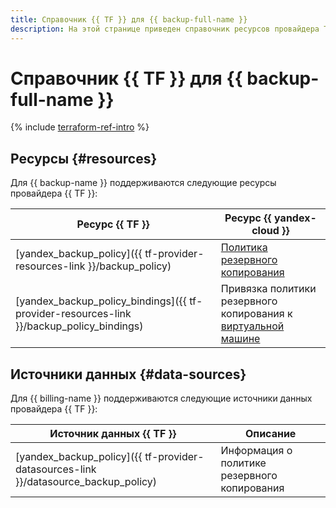 ```yaml
---
title: Справочник {{ TF }} для {{ backup-full-name }}
description: На этой странице приведен справочник ресурсов провайдера Terraform, которые поддерживаются для сервиса {{ backup-name }}.
---
```


# Справочник {{ TF }} для {{ backup-full-name }}

{% include [terraform-ref-intro](../_includes/terraform-ref-intro.md) %}

## Ресурсы {#resources}

Для {{ backup-name }} поддерживаются следующие ресурсы провайдера {{ TF }}:

| **Ресурс {{ TF }}** | **Ресурс {{ yandex-cloud }}** |
| --- | --- |
| [yandex_backup_policy]({{ tf-provider-resources-link }}/backup_policy) | [Политика резервного копирования](./concepts/policy.md) |
| [yandex_backup_policy_bindings]({{ tf-provider-resources-link }}/backup_policy_bindings) | Привязка политики резервного копирования к [виртуальной машине](../compute/concepts/vm.md) |

## Источники данных {#data-sources}

Для {{ billing-name }} поддерживаются следующие источники данных провайдера {{ TF }}:

| **Источник данных {{ TF }}** | **Описание** |
| --- | --- |
| [yandex_backup_policy]({{ tf-provider-datasources-link }}/datasource_backup_policy) | Информация о политике резервного копирования |